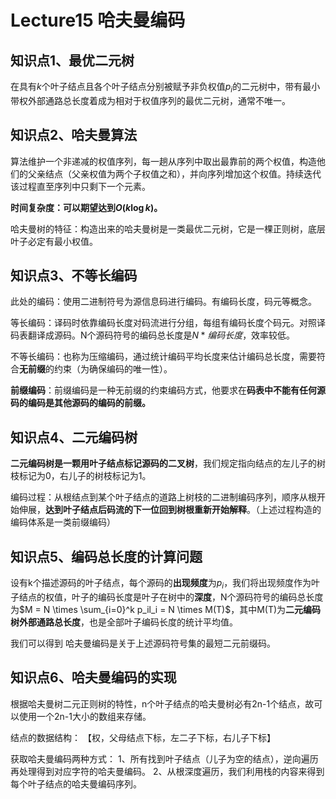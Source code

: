 # Lecture15 哈夫曼编码

## 知识点1、最优二元树

在具有$k$个叶子结点且各个叶子结点分别被赋予非负权值$p_i$的二元树中，带有最小带权外部通路总长度着成为相对于权值序列的最优二元树，通常不唯一。

## 知识点2、哈夫曼算法

算法维护一个非递减的权值序列，每一趟从序列中取出最靠前的两个权值，构造他们的父亲结点（父亲权值为两个子权值之和），并向序列增加这个权值。持续迭代该过程直至序列中只剩下一个元素。

**时间复杂度：可以期望达到$O(k \log k)$。**

哈夫曼树的特征：构造出来的哈夫曼树是一类最优二元树，它是一棵正则树，底层叶子必定有最小权值。

## 知识点3、不等长编码

此处的编码：使用二进制符号为源信息码进行编码。有编码长度，码元等概念。

等长编码：译码时依靠编码长度对码流进行分组，每组有编码长度个码元。对照译码表翻译成源码。N个源码符号的编码总长度是$N*编码长度$，效率较低。

不等长编码：也称为压缩编码，通过统计编码平均长度来估计编码总长度，需要符合**无前缀**的约束（为确保编码的唯一性）。

**前缀编码**：前缀编码是一种无前缀的约束编码方式，他要求在**码表中不能有任何源码的编码是其他源码的编码的前缀。**

## 知识点4、二元编码树

**二元编码树是一颗用叶子结点标记源码的二叉树**，我们规定指向结点的左儿子的树枝标记为0，右儿子的树枝标记为1。

编码过程：从根结点到某个叶子结点的道路上树枝的二进制编码序列，顺序从根开始伸展，**达到叶子结点后码流的下一位回到树根重新开始解释**。（上述过程构造的编码体系是一类前缀编码）

## 知识点5、编码总长度的计算问题

设有k个描述源码的叶子结点，每个源码的**出现频度**为$p_i$，我们将出现频度作为叶子结点的权值，叶子的编码长度是叶子在树中的**深度**，N个源码符号的编码总长度为$M = N \times \sum_{i=0}^k p_il_i = N \times M(T)$，其中M(T)为**二元编码树外部通路总长度**，也是全部叶子编码长度的统计平均值。

我们可以得到 哈夫曼编码是关于上述源码符号集的最短二元前缀码。

## 知识点6、哈夫曼编码的实现

根据哈夫曼树二元正则树的特性，n个叶子结点的哈夫曼树必有2n-1个结点，故可以使用一个2n-1大小的数组来存储。

结点的数据结构： 【权，父母结点下标，左二子下标，右儿子下标】

获取哈夫曼编码两种方式：
    1、所有找到叶子结点（儿子为空的结点），逆向遍历再处理得到对应字符的哈夫曼编码。
    2、从根深度遍历，我们利用栈的内容来得到每个叶子结点的哈夫曼编码序列。

